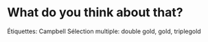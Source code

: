 # What do you think about that?

Étiquettes: Campbell
Sélection multiple: double gold, gold, triplegold